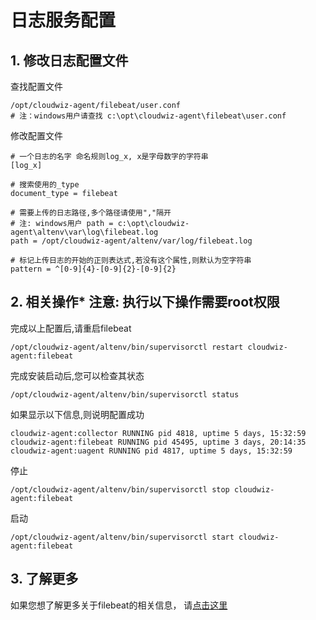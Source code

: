 # 日志服务配置

## 1. 修改日志配置文件
查找配置文件

``` shell
/opt/cloudwiz-agent/filebeat/user.conf
# 注：windows用户请查找 c:\opt\cloudwiz-agent\filebeat\user.conf
```

修改配置文件

``` shell
# 一个日志的名字 命名规则log_x, x是字母数字的字符串
[log_x]

# 搜索使用的_type
document_type = filebeat

# 需要上传的日志路径,多个路径请使用","隔开
# 注: windows用户 path = c:\opt\cloudwiz-agent\altenv\var\log\filebeat.log
path = /opt/cloudwiz-agent/altenv/var/log/filebeat.log

# 标记上传日志的开始的正则表达式,若没有这个属性,则默认为空字符串
pattern = ^[0-9]{4}-[0-9]{2}-[0-9]{2}
```

## 2. 相关操作* 注意: 执行以下操作需要root权限
完成以上配置后,请重启filebeat

``` shell
/opt/cloudwiz-agent/altenv/bin/supervisorctl restart cloudwiz-agent:filebeat
```

完成安装启动后,您可以检查其状态

``` shell
/opt/cloudwiz-agent/altenv/bin/supervisorctl status
```

如果显示以下信息,则说明配置成功
``` shell
cloudwiz-agent:collector RUNNING pid 4818, uptime 5 days, 15:32:59
cloudwiz-agent:filebeat RUNNING pid 45495, uptime 3 days, 20:14:35
cloudwiz-agent:uagent RUNNING pid 4817, uptime 5 days, 15:32:59
```

停止
``` shell
/opt/cloudwiz-agent/altenv/bin/supervisorctl stop cloudwiz-agent:filebeat
```

启动
``` shell
/opt/cloudwiz-agent/altenv/bin/supervisorctl start cloudwiz-agent:filebeat
```

## 3. 了解更多
如果您想了解更多关于filebeat的相关信息， 请[点击这里](https://www.elastic.co/guide/en/beats/filebeat/current/configuration-filebeat-options.html)